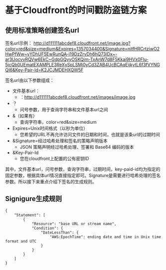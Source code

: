 # 基于Cloudfront的时间戳防盗链方案

## 使用标准策略创建签名url
签名url示例：
http://d111111abcdef8.cloudfront.net/image.jpg?color=red&size=medium&Expires=1357034400&Signature=nitfHRCrtziwO2HwPfWw~yYDhUF5EwRunQA-j19DzZrvDh6hQ73lDx~-ar3UocvvRQVw6EkC~GdpGQyyOSKQim-TxAnW7d8F5Kkai9HVx0FIu-5jcQb0UEmatEXAMPLE3ReXySpLSMj0yCd3ZAB4UcBCAqEijkytL6f3fVYNGQI6&Key-Pair-Id=K2JCJMDEHXQW5F

签名url由以下参数组成：
* 文件基本url：
  * ：http://d111111abcdef8.cloudfront.net/images/image.jpg
* ？
  * 问号参数，用于查询字符串和文件基本url之间
* &（如果有）
  * 查询字符串，color=red&size=medium
* Expires=Unix时间格式（以秒为单位）
  * 您希望的URL不再允许访问文件的日期和时间，也就是该条url的过期时间
* &Signature=经过哈希处理和签名的策略声明版本
  * JSON 策略声明经过哈希处理、签署和 Base64 编码的版本
* &Key-Pair-Id
  * 您在cloudfront上配置的公有密钥ID

其中，文件基本url，问号参数，查询字符串，过期时间，key-paid-id均为指定的固定参数，根据具体url情况直接指定即可。Signature是需要进行哈希处理的签名参数。所以接下来重点介绍下签名的生成规则。

## Signigure生成规则
```
{
    "Statement": [
        {
            "Resource": "base URL or stream name",
            "Condition": {
                "DateLessThan": {
                    "AWS:EpochTime": ending date and time in Unix time format and UTC
                }
            }
        }
    ]
}
```

